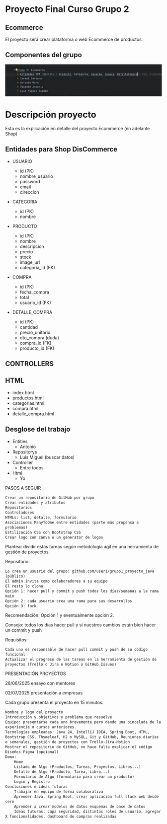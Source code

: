 # Proyecto Final Curso Grupo 2

## Ecommerce

El proyecto será crear plataforma o web Ecommerce de productos.

## Componentes del grupo

![img.png](src/main/resources/images/img.png)

# Descripción proyecto

Esta es la explicación en detalle del proyecto Ecommerce (en adelante Shop)

## Entidades para Shop DisCommerce

* USUARIO
  * id (PK)
  * nombre_usuario
  * password
  * email
  * direccion

* CATEGORIA
  * id (PK)
  * nombre

* PRODUCTO
  * id (PK)
  * nombre
  * descripcion
  * precio
  * stock
  * image_url
  * categoria_id (FK)

* COMPRA
  * id (PK)
  * fecha_compra
  * total
  * usuario_id (FK)

* DETALLE_COMPRA
  * id (PK)
  * cantidad
  * precio_unitario
  * dto_compra (duda)
  * compra_id (FK)
  * producto_id (FK)

## CONTROLLERS



## HTML

* index.html
* productos.html
* categorias.html
* compra.html
* detalle_compra.html

## Desglose del trabajo

* Entities
    * Antonio
* Repositorys
    * Luis Miguel (buscar datos)
* Controller
    * Entre todos
* Html
    * Yo



PASOS A SEGUIR

    Crear un repositorio de GitHub por grupo
    Crear entidades y atributos
    Repositorios
    Controladores
    HTMLs: list, detalle, formulario
    Asociaciones ManyToOne entre entidades (parte más propensa a problemas)
    Estilización CSS con Bootstrap CSS
    Crear logo con canva o un generator de logos

Plantear dividir estas tareas según metodología ágil en una herramienta de gestión de proyectos.

Repositorio:

    Lo crea un usuario del grupo: github.com/user1/grupo1_proyecto_java (público)
    El admin invita como colaboradores a su equipo
    El resto lo clona
    Opción 1: hacer pull y commit y push todos los días/semanas a la rama main
    Opción 2: cada usuario crea una rama para sus desarrollos
    Opción 3: fork

Recomendación: Opción 1 y eventualmente opción 2.

Consejo: todos los días hacer pull y si nuestros cambios están bien hacer un commit y push

Requisitos:

    Cada uno es responsable de hacer pull commit y push de su código funcional
    Actualizar el progreso de las tareas en la herramienta de gestión de proyectos (Trello o Jira o Notion o GitHub Issues)

PRESENTACIÓN PROYECTOS

26/06/2025 ensayo con mentores

02/07/2025 presentación a empresas

Cada grupo presenta el proyecto en 15 minutos.

    Nombre y logo del proyecto
    Introducción y objetivos y problema que resuelve
    Equipo: presentarse cada uno brevemente pero dando una pincelada de la experiencia o cursos anteriores.
    Tecnologías empleadas: Java 24, IntelliJ IDEA, Spring Boot, HTML, Bootstrap CSS, Thymeleaf, H2 o MySQL, Git y GitHub, Reuniones diarias o semanales, gestión de proyectos con Trello-Jira-Notion
    Mostrar el repositorio de GitHub, no hace falta explicar el código
    Diseños Figma (opcional)
    Demo:
        Home
        Listado de Algo (Productos, Tareas, Proyectos, Libros...)
        Detalle de Algo (Producto, Tarea, Libro...)
        Formulario de Algo (formulario para crear un producto)
        Login y Registro
    Conclusiones e ideas futuras
        Trabajar en equipo de forma colaborativa
        Aprender Java, Spring Boot, crear aplicación full stack web desde cero
        Aprender a crear modelos de datos esquemas de base de datos
        Ideas futuras: capa seguridad, distintos roles de usuario, agregar X funcionalidades, dashboard de compras realizadas
